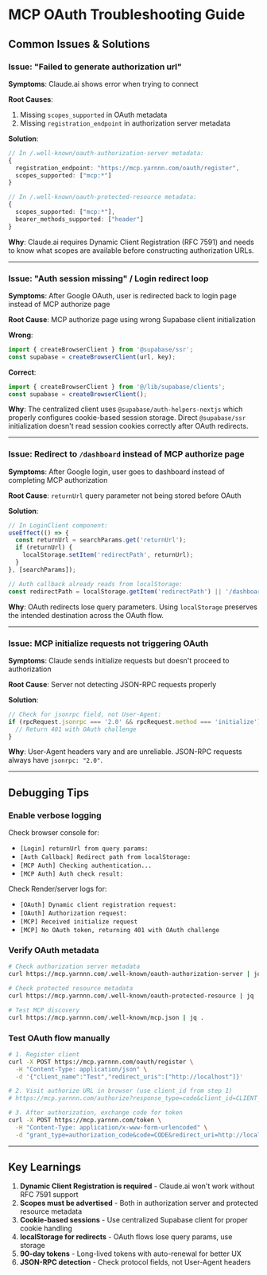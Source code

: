 # MCP OAuth Troubleshooting Guide

## Common Issues & Solutions

### Issue: "Failed to generate authorization url"

**Symptoms**: Claude.ai shows error when trying to connect

**Root Causes**:
1. Missing `scopes_supported` in OAuth metadata
2. Missing `registration_endpoint` in authorization server metadata

**Solution**:
```typescript
// In /.well-known/oauth-authorization-server metadata:
{
  registration_endpoint: "https://mcp.yarnnn.com/oauth/register",
  scopes_supported: ["mcp:*"]
}

// In /.well-known/oauth-protected-resource metadata:
{
  scopes_supported: ["mcp:*"],
  bearer_methods_supported: ["header"]
}
```

**Why**: Claude.ai requires Dynamic Client Registration (RFC 7591) and needs to know what scopes are available before constructing authorization URLs.

---

### Issue: "Auth session missing" / Login redirect loop

**Symptoms**: After Google OAuth, user is redirected back to login page instead of MCP authorize page

**Root Cause**: MCP authorize page using wrong Supabase client initialization

**Wrong**:
```typescript
import { createBrowserClient } from '@supabase/ssr';
const supabase = createBrowserClient(url, key);
```

**Correct**:
```typescript
import { createBrowserClient } from '@/lib/supabase/clients';
const supabase = createBrowserClient();
```

**Why**: The centralized client uses `@supabase/auth-helpers-nextjs` which properly configures cookie-based session storage. Direct `@supabase/ssr` initialization doesn't read session cookies correctly after OAuth redirects.

---

### Issue: Redirect to `/dashboard` instead of MCP authorize page

**Symptoms**: After Google login, user goes to dashboard instead of completing MCP authorization

**Root Cause**: `returnUrl` query parameter not being stored before OAuth

**Solution**:
```typescript
// In LoginClient component:
useEffect(() => {
  const returnUrl = searchParams.get('returnUrl');
  if (returnUrl) {
    localStorage.setItem('redirectPath', returnUrl);
  }
}, [searchParams]);

// Auth callback already reads from localStorage:
const redirectPath = localStorage.getItem('redirectPath') || '/dashboard';
```

**Why**: OAuth redirects lose query parameters. Using `localStorage` preserves the intended destination across the OAuth flow.

---

### Issue: MCP initialize requests not triggering OAuth

**Symptoms**: Claude sends initialize requests but doesn't proceed to authorization

**Root Cause**: Server not detecting JSON-RPC requests properly

**Solution**:
```typescript
// Check for jsonrpc field, not User-Agent:
if (rpcRequest.jsonrpc === '2.0' && rpcRequest.method === 'initialize') {
  // Return 401 with OAuth challenge
}
```

**Why**: User-Agent headers vary and are unreliable. JSON-RPC requests always have `jsonrpc: "2.0"`.

---

## Debugging Tips

### Enable verbose logging

Check browser console for:
- `[Login] returnUrl from query params:`
- `[Auth Callback] Redirect path from localStorage:`
- `[MCP Auth] Checking authentication...`
- `[MCP Auth] Auth check result:`

Check Render/server logs for:
- `[OAuth] Dynamic client registration request:`
- `[OAuth] Authorization request:`
- `[MCP] Received initialize request`
- `[MCP] No OAuth token, returning 401 with OAuth challenge`

### Verify OAuth metadata

```bash
# Check authorization server metadata
curl https://mcp.yarnnn.com/.well-known/oauth-authorization-server | jq .

# Check protected resource metadata
curl https://mcp.yarnnn.com/.well-known/oauth-protected-resource | jq .

# Test MCP discovery
curl https://mcp.yarnnn.com/.well-known/mcp.json | jq .
```

### Test OAuth flow manually

```bash
# 1. Register client
curl -X POST https://mcp.yarnnn.com/oauth/register \
  -H "Content-Type: application/json" \
  -d '{"client_name":"Test","redirect_uris":["http://localhost"]}'

# 2. Visit authorize URL in browser (use client_id from step 1)
# https://mcp.yarnnn.com/authorize?response_type=code&client_id=CLIENT_ID&redirect_uri=http://localhost&state=test&scope=mcp:*

# 3. After authorization, exchange code for token
curl -X POST https://mcp.yarnnn.com/token \
  -H "Content-Type: application/x-www-form-urlencoded" \
  -d "grant_type=authorization_code&code=CODE&redirect_uri=http://localhost&client_id=CLIENT_ID"
```

---

## Key Learnings

1. **Dynamic Client Registration is required** - Claude.ai won't work without RFC 7591 support
2. **Scopes must be advertised** - Both in authorization server and protected resource metadata
3. **Cookie-based sessions** - Use centralized Supabase client for proper cookie handling
4. **localStorage for redirects** - OAuth flows lose query params, use storage
5. **90-day tokens** - Long-lived tokens with auto-renewal for better UX
6. **JSON-RPC detection** - Check protocol fields, not User-Agent headers
